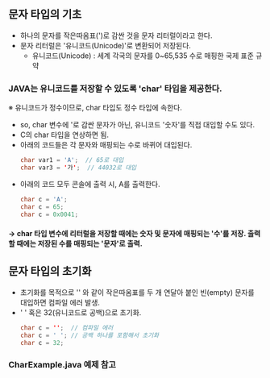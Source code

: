 ## 문자 타입의 기초
- 하나의 문자를 작은따옴표(')로 감싼 것을 문자 리터럴이라고 한다.
- 문자 리터럴은 '유니코드(Unicode)'로 변환되어 저장된다.
  - 유니코드(Unicode) : 세계 각국의 문자를 0~65,535 수로 매핑한 국제 표준 규약 
### JAVA는 유니코드를 저장할 수 있도록 'char' 타입을 제공한다.
※ 유니코드가 정수이므로, char 타입도 정수 타입에 속한다.
- so, char 변수에 '로 감싼 문자가 아닌, 유니코드 '숫자'를 직접 대입할 수도 있다.
- C의 char 타입을 연상하면 됨.
- 아래의 코드들은 각 문자와 매핑되는 수로 바뀌어 대입된다.
  ```java
  char var1 = 'A';  // 65로 대입
  char var3 = '가';  // 44032로 대입
  ```
- 아래의 코드 모두 콘솔에 출력 시, A를 출력한다.
  ```java
  char c = 'A';
  char c = 65;
  char c = 0x0041;
  ```
#### -> char 타입 변수에 리터럴을 저장할 때에는 숫자 및 문자에 매핑되는 '수'를 저장. 출력할 때에는 저장된 수를 매핑되는 '문자'로 출력.
## 문자 타입의 초기화
- 초기화를 목적으로 '' 와 같이 작은따옴표를 두 개 연달아 붙인 빈(empty) 문자를 대입하면 컴파일 에러 발생.
- ' ' 혹은 32(유니코드로 공백)으로 초기화.
  ```java
  char c = '';  // 컴파일 에러
  char c = ' '; // 공백 하나를 포함해서 초기화
  char c = 32;
  ```
### CharExample.java 예제 참고